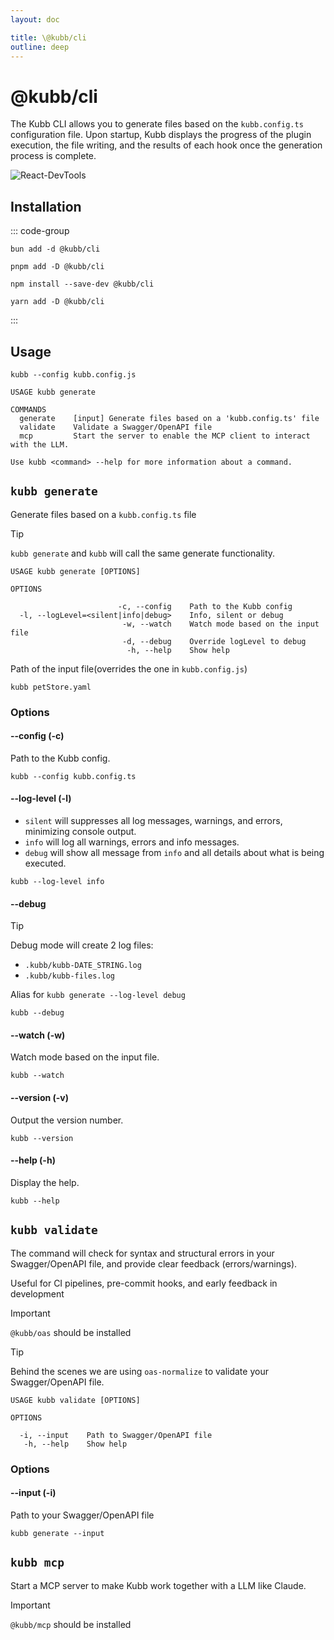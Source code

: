 ```yaml
---
layout: doc

title: \@kubb/cli
outline: deep
---
```


# @kubb/cli

The Kubb CLI allows you to generate files based on the `kubb.config.ts` configuration file.
Upon startup, Kubb displays the progress of the plugin execution, the file writing, and the results of each hook once the generation process is complete.

![React-DevTools](/screenshots/cli.gif)

## Installation

::: code-group
```shell [bun]
bun add -d @kubb/cli
```

```shell [pnpm]
pnpm add -D @kubb/cli
```

```shell [npm]
npm install --save-dev @kubb/cli
```

```shell [yarn]
yarn add -D @kubb/cli
```
:::

## Usage

```shell [node]
kubb --config kubb.config.js
```

```mdx
USAGE kubb generate

COMMANDS
  generate    [input] Generate files based on a 'kubb.config.ts' file
  validate    Validate a Swagger/OpenAPI file
  mcp         Start the server to enable the MCP client to interact with the LLM.

Use kubb <command> --help for more information about a command.
```

## `kubb generate`
Generate files based on a `kubb.config.ts` file

> [!TIP]
> `kubb generate` and `kubb` will call the same generate functionality.

```mdx
USAGE kubb generate [OPTIONS]

OPTIONS

                        -c, --config    Path to the Kubb config
  -l, --logLevel=<silent|info|debug>    Info, silent or debug
                         -w, --watch    Watch mode based on the input file
                         -d, --debug    Override logLevel to debug
                          -h, --help    Show help
```

Path of the input file(overrides the one in `kubb.config.js`)

```shell [node]
kubb petStore.yaml
```

### Options

#### --config (-c)

Path to the Kubb config.

```shell [node]
kubb --config kubb.config.ts
```

#### --log-level (-l)
- `silent` will suppresses all log messages, warnings, and errors, minimizing console output.
- `info` will log all warnings, errors and info messages.
- `debug` will show all message from `info` and all details about what is being executed.

```shell [node]
kubb --log-level info
```

#### --debug
> [!TIP]
> Debug mode will create 2 log files:
> - `.kubb/kubb-DATE_STRING.log`
> - `.kubb/kubb-files.log`


Alias for `kubb generate --log-level debug`
```shell [node]
kubb --debug
```

#### --watch (-w)

Watch mode based on the input file.
```shell [node]
kubb --watch
```

#### --version (-v)

Output the version number.

```shell [node]
kubb --version
```

#### --help (-h)
Display the help.

```shell [node]
kubb --help
```

## `kubb validate`
The command will check for syntax and structural errors in your Swagger/OpenAPI file, and provide clear feedback (errors/warnings).

Useful for CI pipelines, pre-commit hooks, and early feedback in development

> [!IMPORTANT]
> `@kubb/oas` should be installed


> [!TIP]
> Behind the scenes we are using `oas-normalize` to validate your Swagger/OpenAPI file.

```mdx
USAGE kubb validate [OPTIONS]

OPTIONS

  -i, --input    Path to Swagger/OpenAPI file
   -h, --help    Show help
```

### Options

#### --input (-i)

Path to your Swagger/OpenAPI file
```shell [node]
kubb generate --input
```

## `kubb mcp`
Start a MCP server to make Kubb work together with a LLM like Claude.

> [!IMPORTANT]
> `@kubb/mcp` should be installed
